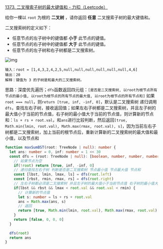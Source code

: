 [1373. 二叉搜索子树的最大键值和 - 力扣（Leetcode）](https://leetcode.cn/problems/maximum-sum-bst-in-binary-tree/description/)

给你一棵以 `root` 为根的 **二叉树** ，请你返回 **任意** 二叉搜索子树的最大键值和。

二叉搜索树的定义如下：

- 任意节点的左子树中的键值都 **小于** 此节点的键值。
- 任意节点的右子树中的键值都 **大于** 此节点的键值。
- 任意节点的左子树和右子树都是二叉搜索树。

![img](https://assets.leetcode-cn.com/aliyun-lc-upload/uploads/2020/03/07/sample_1_1709.png)

```
输入：root = [1,4,3,2,4,2,5,null,null,null,null,null,null,4,6]
输出：20
解释：键值为 3 的子树是和最大的二叉搜索树。
```

思路：深度优先遍历；`dfs`函数返回四元组：`[是否是二叉搜索树, 以root为根节点所有节点的最小值, 以root为根节点的所有节点的最大值, 以root为根节点的所有节点和]`
如果`root === null`，则`return [true, inf, -inf, 0]`，默认是二叉搜索树
递归调用`dfs`，查找左右子树，接收返回值；如果左右子树都是二叉搜索树，并且左子树的最大值小于当前的节点值，右子树的最小值大于当前的节点值，则计算新的节点和：`ls + rs + root.val`，和`ans`进行比较判断，然后返回`[true, Math.min(lmin, root.val), Math.max(rmax, root.val), s]`，因为当前左右子树都是二叉搜索树，加上当前的根节点后，重新计算新的二叉搜索树的最大值和最小值，以及节点和

```typescript
function maxSumBST(root: TreeNode | null): number {
  let ans: number = 0, inf: number = 1 << 30
  const dfs = (root: TreeNode | null): [boolean, number, number, number] => {
    // 如果节点为空
    if(!root) return [true, inf, -inf, 0]
    // 递归查找左右子树 判断是否是二叉搜索树 节点最小值 节点最大值 节点和
    const [lbst, lmin, lmax, ls] = dfs(root.left)
    const [rbst, rmin, rmax, rs] = dfs(root.right)
    // 左右子树都必须是二叉搜索树 并且左子树的最大值小于当前节点值 右子树的最小值大于当前节点值
    if(lbst && rbst && lmax < root.val && root.val < rmin) {
      // 计算新的节点值
      let s: number = ls + rs + root.val
      ans = Math.max(ans, s)
      // 返回
      return [true, Math.min(lmin, root.val), Math.max(rmax, root.val), s]
    }
    return [false, 0, 0, 0]
  }
  
  dfs(root)
  return ans
}
```

